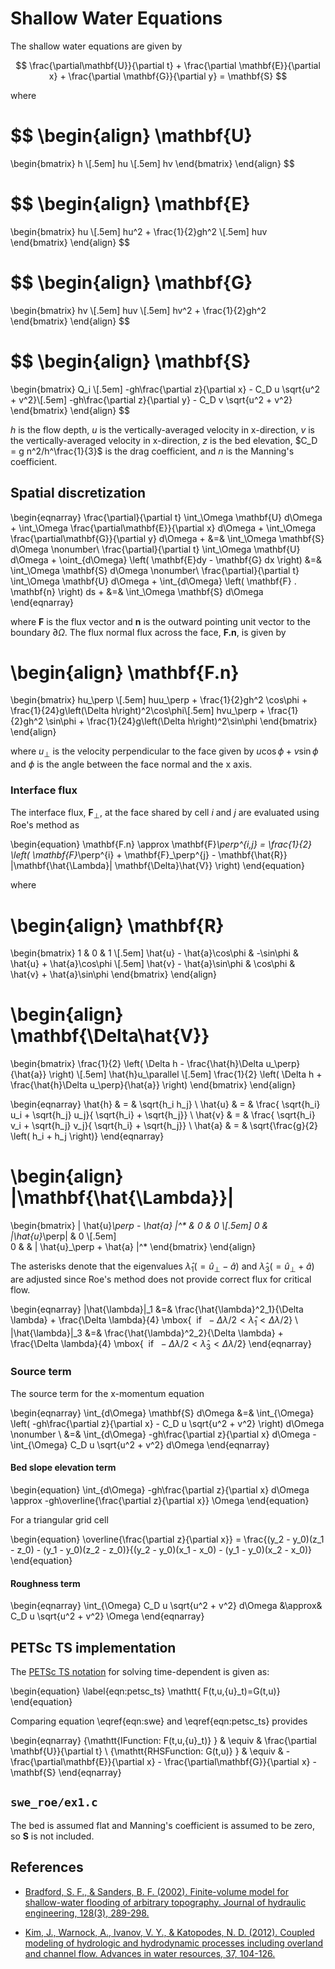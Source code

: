 # Shallow Water Equations

The shallow water equations are given by

$$
\frac{\partial\mathbf{U}}{\partial t} + \frac{\partial \mathbf{E}}{\partial x} + \frac{\partial \mathbf{G}}{\partial y} = \mathbf{S}
$$

where 

$$
\begin{align}
  \mathbf{U}
  =
  \begin{bmatrix}
  h \\[.5em]
  hu \\[.5em]
  hv
  \end{bmatrix}
\end{align}
$$

$$
\begin{align}
  \mathbf{E}
  =
  \begin{bmatrix}
  hu \\[.5em]
  hu^2 + \frac{1}{2}gh^2 \\[.5em]
  huv
  \end{bmatrix}
\end{align}
$$

$$
\begin{align}
  \mathbf{G}
  =
  \begin{bmatrix}
  hv \\[.5em]
  huv \\[.5em]
  hv^2 + \frac{1}{2}gh^2
  \end{bmatrix}
\end{align}
$$

$$
\begin{align}
  \mathbf{S}
  =
  \begin{bmatrix}
  Q_i \\[.5em]
  -gh\frac{\partial z}{\partial x} - C_D u \sqrt{u^2 + v^2}\\[.5em]
  -gh\frac{\partial z}{\partial y} - C_D v \sqrt{u^2 + v^2}
  \end{bmatrix}
\end{align}
$$

$h$ is the flow depth,
$u$ is the vertically-averaged velocity in x-direction,
$v$ is the vertically-averaged velocity in x-direction,
$z$ is the bed elevation,
$C_D = g n^2/h^\frac{1}{3}$ is the drag coefficient, and
$n$ is the Manning's coefficient.

## Spatial discretization

\begin{eqnarray}
\frac{\partial}{\partial t} \int_\Omega \mathbf{U} d\Omega + 
\int_\Omega \frac{\partial\mathbf{E}}{\partial x}  d\Omega + 
\int_\Omega \frac{\partial\mathbf{G}}{\partial y}  d\Omega +  &=&
\int_\Omega \mathbf{S} d\Omega \nonumber\\
\frac{\partial}{\partial t} \int_\Omega \mathbf{U} d\Omega + 
\oint_{d\Omega} \left( \mathbf{E}dy  - \mathbf{G} dx \right) &=&
\int_\Omega \mathbf{S} d\Omega \nonumber\\
 \frac{\partial}{\partial t} \int_\Omega \mathbf{U} d\Omega + 
\int_{d\Omega} \left( \mathbf{F} . \mathbf{n} \right) ds +  &=&
\int_\Omega \mathbf{S} d\Omega
\end{eqnarray}

where $\mathbf{F}$ is the flux vector and
$\mathbf{n}$ is the outward pointing unit vector to the boundary $\partial\Omega$. 
The flux normal flux across the face, $\mathbf{F.n}$, is given by

\begin{align}
  \mathbf{F.n}
  =
  \begin{bmatrix}
  hu_\perp  \\[.5em]
  huu_\perp + \frac{1}{2}gh^2 \cos\phi + \frac{1}{24}g\left(\Delta h\right)^2\cos\phi\\[.5em]
  hvu_\perp + \frac{1}{2}gh^2 \sin\phi + \frac{1}{24}g\left(\Delta h\right)^2\sin\phi
  \end{bmatrix}
\end{align}

where $u_\perp$ is the velocity perpendicular to the face given by $u \cos\phi + v \sin\phi$ and
$\phi$ is the angle between the face normal and the x axis.


### Interface flux
The interface flux, $\mathbf{F}_\perp$, at the face shared by cell $i$ and $j$ are evaluated using Roe's method as 

\begin{equation}
\mathbf{F.n} \approx \mathbf{F}_\perp^{i,j} =
\frac{1}{2} \left( \mathbf{F}_\perp^{i} + \mathbf{F}_\perp^{j} - \mathbf{\hat{R}} |\mathbf{\hat{\Lambda}| \mathbf{\Delta}\hat{V}} \right)
\end{equation}

where

\begin{align}
  \mathbf{R}
  =
  \begin{bmatrix}
  1 & 0 & 1  \\[.5em]
  \hat{u} - \hat{a}\cos\phi & -\sin\phi & \hat{u} + \hat{a}\cos\phi  \\[.5em]
  \hat{v} - \hat{a}\sin\phi &  \cos\phi & \hat{v} + \hat{a}\sin\phi
  \end{bmatrix}
\end{align}

\begin{align}
  \mathbf{\Delta\hat{V}}
  =
  \begin{bmatrix}
  \frac{1}{2} \left( \Delta h - \frac{\hat{h}\Delta u_\perp}{\hat{a}} \right) \\[.5em]
  \hat{h}u_\parallel \\[.5em]
  \frac{1}{2} \left( \Delta h + \frac{\hat{h}\Delta u_\perp}{\hat{a}} \right)
  \end{bmatrix}
\end{align}

\begin{eqnarray}
  \hat{h} & = & \sqrt{h_i h_j} \\
  \hat{u} & = & \frac{ \sqrt{h_i} u_i + \sqrt{h_j} u_j}{ \sqrt{h_i} + \sqrt{h_j}} \\
  \hat{v} & = & \frac{ \sqrt{h_i} v_i + \sqrt{h_j} v_j}{ \sqrt{h_i} + \sqrt{h_j}} \\
  \hat{a} & = & \sqrt{\frac{g}{2} \left( h_i + h_j \right)}
\end{eqnarray}

\begin{align}
  |\mathbf{\hat{\Lambda}}|
  =
  \begin{bmatrix}
  | \hat{u}_\perp - \hat{a} |^* & 0 & 0  \\[.5em]
  0                                     & |\hat{u}_\perp| & 0 \\[.5em]  
  0                                     &                         & | \hat{u}_\perp + \hat{a} |^* 
  \end{bmatrix}
\end{align}

The asterisks denote that the eigenvalues 
$\hat{\lambda}_1 (= \hat{u}_\perp - \hat{a} )$ and
$\hat{\lambda}_3 (= \hat{u}_\perp + \hat{a})$ 
are adjusted since Roe's method does not provide correct flux for critical flow.

\begin{eqnarray}
  |\hat{\lambda}|_1 &=& \frac{\hat{\lambda}^2_1}{\Delta \lambda} + \frac{\Delta \lambda}{4} \mbox{$~$ if $~ -\Delta \lambda/2 < \hat{\lambda}_1 < \Delta \lambda/2$} \\
  |\hat{\lambda}|_3 &=& \frac{\hat{\lambda}^2_2}{\Delta \lambda} + \frac{\Delta \lambda}{4} \mbox{$~$ if $~ -\Delta \lambda/2 < \hat{\lambda}_3 < \Delta \lambda/2$}
\end{eqnarray}
 
### Source term

The source term for the x-momentum equation

\begin{eqnarray}
\int_{d\Omega} \mathbf{S} d\Omega &=& \int_{\Omega} \left( -gh\frac{\partial z}{\partial x} - C_D u \sqrt{u^2 + v^2} \right) d\Omega \nonumber \\
&=& \int_{d\Omega}  -gh\frac{\partial z}{\partial x} d\Omega - \int_{\Omega} C_D u \sqrt{u^2 + v^2}  d\Omega 
\end{eqnarray}

#### Bed slope elevation term

\begin{equation}
\int_{d\Omega}  -gh\frac{\partial z}{\partial x} d\Omega \approx -gh\overline{\frac{\partial z}{\partial x}} \Omega
\end{equation}

For a triangular grid cell

\begin{equation}
\overline{\frac{\partial z}{\partial x}}  = \frac{(y_2 - y_0)(z_1 - z_0) - (y_1 - y_0)(z_2 - z_0)}{(y_2 - y_0)(x_1 - x_0) - (y_1 - y_0)(x_2 - x_0)}
\end{equation}

#### Roughness term

\begin{eqnarray}
\int_{\Omega} C_D u \sqrt{u^2 + v^2}  d\Omega  &\approx& C_D u \sqrt{u^2 + v^2} \Omega
\end{eqnarray}

## PETSc TS implementation

The [PETSc TS notation](https://petsc.org/release/docs/manual/ts/) for solving time-dependent is given as:

\begin{equation}
\label{eqn:petsc_ts}
\mathtt{ F(t,u,{u}_t)=G(t,u)}
\end{equation}

Comparing equation \eqref{eqn:swe} and \eqref{eqn:petsc_ts} provides

\begin{eqnarray}
{\mathtt{IFunction:  F(t,u,{u}_t)}  } & \equiv & \frac{\partial \mathbf{U}}{\partial t} \\
{\mathtt{RHSFunction:  G(t,u)}  } & \equiv & -\frac{\partial\mathbf{E}}{\partial x} - \frac{\partial\mathbf{G}}{\partial x} - \mathbf{S}
\end{eqnarray}

## `swe_roe/ex1.c`

The bed is assumed flat and Manning's coefficient is assumed to be zero, so $\mathbf{S}$ is not included.


## References

* [Bradford, S. F., & Sanders, B. F. (2002). Finite-volume model for shallow-water flooding of arbitrary topography. Journal of hydraulic engineering, 128(3), 289-298.](https://ascelibrary.org/doi/10.1061/%28ASCE%290733-9429%282002%29128%3A3%28289%29)

* [Kim, J., Warnock, A., Ivanov, V. Y., & Katopodes, N. D. (2012).
Coupled modeling of hydrologic and hydrodynamic processes including
overland and channel flow. Advances in water resources, 37, 104-126.](https://www.sciencedirect.com/science/article/pii/S0309170811002211?via%3Dihub)



